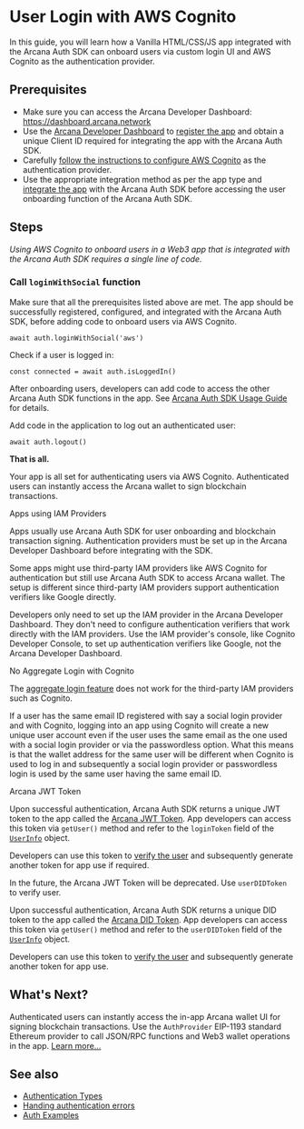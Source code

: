 # User Login with AWS Cognito

In this guide, you will learn how a Vanilla HTML/CSS/JS app integrated with the Arcana Auth SDK can onboard users via custom login UI and AWS Cognito as the authentication provider.

## Prerequisites

- Make sure you can access the Arcana Developer Dashboard: <https://dashboard.arcana.network>
- Use the [Arcana Developer Dashboard](../../../../../../concepts/dashboard/) to [register the app](../../../../../../setup/config-auth/register-app/) and obtain a unique Client ID required for integrating the app with the Arcana Auth SDK.
- Carefully [follow the instructions to configure AWS Cognito](../../../../../../setup/config-idm/cognito-oauth/) as the authentication provider.
- Use the appropriate integration method as per the app type and [integrate the app](../../../../../integrate/vanilla-html-css-js/) with the Arcana Auth SDK before accessing the user onboarding function of the Arcana Auth SDK.

## Steps

*Using AWS Cognito to onboard users in a Web3 app that is integrated with the Arcana Auth SDK requires a single line of code.*

### Call `loginWithSocial` function

Make sure that all the prerequisites listed above are met. The app should be successfully registered, configured, and integrated with the Arcana Auth SDK, before adding code to onboard users via AWS Cognito.

```
await auth.loginWithSocial('aws')

```

Check if a user is logged in:

```
const connected = await auth.isLoggedIn()

```

After onboarding users, developers can add code to access the other Arcana Auth SDK functions in the app. See [Arcana Auth SDK Usage Guide](../../../../../auth-usage-guide/) for details.

Add code in the application to log out an authenticated user:

```
await auth.logout()

```

**That is all.**

Your app is all set for authenticating users via AWS Cognito. Authenticated users can instantly access the Arcana wallet to sign blockchain transactions.

Apps using IAM Providers

Apps usually use Arcana Auth SDK for user onboarding and blockchain transaction signing. Authentication providers must be set up in the Arcana Developer Dashboard before integrating with the SDK.

Some apps might use third-party IAM providers like AWS Cognito for authentication but still use Arcana Auth SDK to access Arcana wallet. The setup is different since third-party IAM providers support authentication verifiers like Google directly.

Developers only need to set up the IAM provider in the Arcana Developer Dashboard. They don't need to configure authentication verifiers that work directly with the IAM providers. Use the IAM provider's console, like Cognito Developer Console, to set up authentication verifiers like Google, not the Arcana Developer Dashboard.

No Aggregate Login with Cognito

The [aggregate login feature](../../../../../../concepts/aggregatelogin/) does not work for the third-party IAM providers such as Cognito.

If a user has the same email ID registered with say a social login provider and with Cognito, logging into an app using Cognito will create a new unique user account even if the user uses the same email as the one used with a social login provider or via the passwordless option. What this means is that the wallet address for the same user will be different when Cognito is used to log in and subsequently a social login provider or passwordless login is used by the same user having the same email ID.

Arcana JWT Token

Upon successful authentication, Arcana Auth SDK returns a unique JWT token to the app called the [Arcana JWT Token](../../../../../../concepts/an-jwt-token/). App developers can access this token via `getUser()` method and refer to the `loginToken` field of the [`UserInfo`](https://authsdk-ref-guide.netlify.app/interfaces/userinfo) object.

Developers can use this token to [verify the user](../../../../../../concepts/jwt-token-validation/) and subsequently generate another token for app use if required.

In the future, the Arcana JWT Token will be deprecated. Use `userDIDToken` to verify user.

Upon successful authentication, Arcana Auth SDK returns a unique DID token to the app called the [Arcana DID Token](../../../../../../concepts/an-jwt-token/). App developers can access this token via `getUser()` method and refer to the `userDIDToken` field of the [`UserInfo`](https://authsdk-ref-guide.netlify.app/interfaces/userinfo) object.

Developers can use this token to [verify the user](../../../../../../concepts/an-did-token/#verify-did-token) and subsequently generate another token for app use.

## What's Next?

Authenticated users can instantly access the in-app Arcana wallet UI for signing blockchain transactions. Use the `AuthProvider` EIP-1193 standard Ethereum provider to call JSON/RPC functions and Web3 wallet operations in the app. [Learn more...](../../../../../web3-ops/evm/)

## See also

- [Authentication Types](../../../../../../concepts/authtype/)
- [Handing authentication errors](../../../../../auth-error-msg/)
- [Auth Examples](https://github.com/arcana-network/auth-examples)
